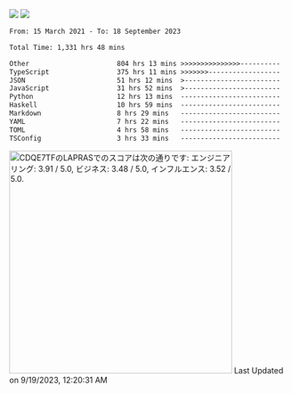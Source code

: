 <div>
  <img src="https://github-readme-stats.vercel.app/api?username=naporin0624&count_private=true&show_icons=true" />
  <img src="https://github-readme-stats.vercel.app/api/top-langs/?username=naporin0624&layout=compact&hide=css" />
  <!--START_SECTION:waka-->

```txt
From: 15 March 2021 - To: 18 September 2023

Total Time: 1,331 hrs 48 mins

Other                      804 hrs 13 mins >>>>>>>>>>>>>>>----------   60.39 %
TypeScript                 375 hrs 11 mins >>>>>>>------------------   28.17 %
JSON                       51 hrs 12 mins  >------------------------   03.85 %
JavaScript                 31 hrs 52 mins  >------------------------   02.39 %
Python                     12 hrs 13 mins  -------------------------   00.92 %
Haskell                    10 hrs 59 mins  -------------------------   00.83 %
Markdown                   8 hrs 29 mins   -------------------------   00.64 %
YAML                       7 hrs 22 mins   -------------------------   00.55 %
TOML                       4 hrs 58 mins   -------------------------   00.37 %
TSConfig                   3 hrs 33 mins   -------------------------   00.27 %
```

<!--END_SECTION:waka-->
  
  <!--START_SECTION:lapras-card-->
<p ><a href="https://lapras.com/public/CDQE7TF" target="_blank" rel="noopener noreferrer"><img alt="CDQE7TFのLAPRASでのスコアは次の通りです: エンジニアリング: 3.91 / 5.0, ビジネス: 3.48 / 5.0, インフルエンス: 3.52 / 5.0." src="https://lapras-card-generator.vercel.app/api/svg?e=3.91&b=3.48&i=3.52&b1=%23232323&b2=%236d6d6d&i1=%23212121&i2=%23818181&l=ja" width="400" ></a>  
Last Updated on 9/19/2023, 12:20:31 AM</p>
<!--END_SECTION:lapras-card-->
</div>
